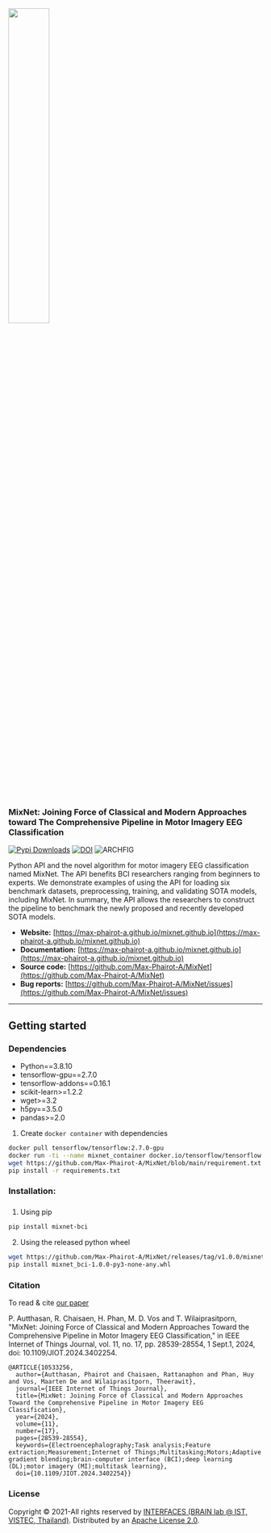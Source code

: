<img src="imgs/MixNet_logo_1.png" width="40%" height="40%">

### MixNet: Joining Force of Classical and Modern Approaches toward The Comprehensive Pipeline in Motor Imagery EEG Classification

[![Pypi Downloads](https://img.shields.io/pypi/v/mixnet-bci?color=green&logo=pypi&logoColor=white)](https://pypi.org/project/mixnet-bci/)
[![DOI](https://img.shields.io/badge/DOI-10.1109%2FJIOT.2024.3402254-blue)](https://ieeexplore.ieee.org/document/10533256)
![ARCHFIG](imgs/MixNet_overview_new.jpg)

Python API and the novel algorithm for motor imagery EEG classification named MixNet. The API benefits BCI researchers ranging from beginners to experts. We demonstrate examples of using the API for loading six benchmark datasets, preprocessing, training, and validating SOTA models, including MixNet. In summary, the API allows the researchers to construct the pipeline to benchmark the newly proposed and recently developed SOTA models.

- **Website:** [https://max-phairot-a.github.io/mixnet.github.io](https://max-phairot-a.github.io/mixnet.github.io)
- **Documentation:** [https://max-phairot-a.github.io/mixnet.github.io](https://max-phairot-a.github.io/mixnet.github.io)
- **Source code:** [https://github.com/Max-Phairot-A/MixNet](https://github.com/Max-Phairot-A/MixNet)
- **Bug reports:** [https://github.com/Max-Phairot-A/MixNet/issues](https://github.com/Max-Phairot-A/MixNet/issues)
---

## Getting started

### Dependencies

- Python==3.8.10
- tensorflow-gpu==2.7.0
- tensorflow-addons==0.16.1
- scikit-learn>=1.2.2
- wget>=3.2
- h5py==3.5.0
- pandas>=2.0

1. Create `docker container` with dependencies
```bash
docker pull tensorflow/tensorflow:2.7.0-gpu
docker run -ti --name mixnet_container docker.io/tensorflow/tensorflow:2.7.0-gpu bash
wget https://github.com/Max-Phairot-A/MixNet/blob/main/requirement.txt
pip install -r requirements.txt
```

### Installation:

###
1. Using pip

  ```bash
  pip install mixnet-bci
  ```
2. Using the released python wheel

  ```bash
  wget https://github.com/Max-Phairot-A/MixNet/releases/tag/v1.0.0/mixnet_bci-1.0.0-py3-none-any.whl
  pip install mixnet_bci-1.0.0-py3-none-any.whl
  ```

### Citation

To read & cite [our paper](https://ieeexplore.ieee.org/document/10533256)

P. Autthasan, R. Chaisaen, H. Phan, M. D. Vos and T. Wilaiprasitporn, "MixNet: Joining Force of Classical and Modern Approaches Toward the Comprehensive Pipeline in Motor Imagery EEG Classification," in IEEE Internet of Things Journal, vol. 11, no. 17, pp. 28539-28554, 1 Sept.1, 2024, doi: 10.1109/JIOT.2024.3402254. 

```
@ARTICLE{10533256,
  author={Autthasan, Phairot and Chaisaen, Rattanaphon and Phan, Huy and Vos, Maarten De and Wilaiprasitporn, Theerawit},
  journal={IEEE Internet of Things Journal}, 
  title={MixNet: Joining Force of Classical and Modern Approaches Toward the Comprehensive Pipeline in Motor Imagery EEG Classification}, 
  year={2024},
  volume={11},
  number={17},
  pages={28539-28554},
  keywords={Electroencephalography;Task analysis;Feature extraction;Measurement;Internet of Things;Multitasking;Motors;Adaptive gradient blending;brain-computer interface (BCI);deep learning (DL);motor imagery (MI);multitask learning},
  doi={10.1109/JIOT.2024.3402254}}
```

### License
Copyright &copy; 2021-All rights reserved by [INTERFACES (BRAIN lab @ IST, VISTEC, Thailand)](https://www.facebook.com/interfaces.brainvistec).
Distributed by an [Apache License 2.0](https://github.com/Max-Phairot-A/MixNet/blob/main/LICENSE).
